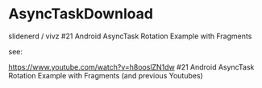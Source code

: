 AsyncTaskDownload
=================

slidenerd / vivz #21 Android AsyncTask Rotation Example with Fragments


see:

https://www.youtube.com/watch?v=h8ooslZN1dw
#21 Android AsyncTask Rotation Example with Fragments
(and previous Youtubes)
